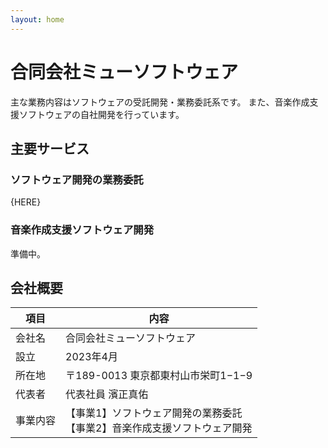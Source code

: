```yaml
---
layout: home
---
```


# 合同会社ミューソフトウェア

主な業務内容はソフトウェアの受託開発・業務委託系です。
また、音楽作成支援ソフトウェアの自社開発を行っています。

## 主要サービス

### ソフトウェア開発の業務委託

{HERE}

### 音楽作成支援ソフトウェア開発

準備中。

## 会社概要

| 項目 | 内容 |
|------|------|
| 会社名 | 合同会社ミューソフトウェア |
| 設立 | 2023年4月 |
| 所在地 | 〒189-0013 東京都東村山市栄町1−1−9 |
| 代表者 | 代表社員 濱正真佑 |
| 事業内容 | 【事業1】ソフトウェア開発の業務委託<br/>【事業2】音楽作成支援ソフトウェア開発 |
